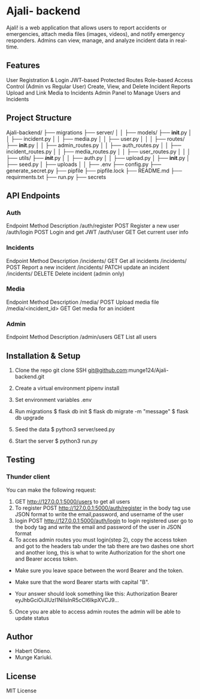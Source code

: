 # Ajali- backend
Ajali! is a web application that allows users to report accidents or emergencies, attach media files (images, videos), and notify emergency responders. Admins can view, manage, and analyze incident data in real-time.
## Features
User Registration & Login
JWT-based Protected Routes
Role-based Access Control (Admin vs Regular User)
Create, View, and Delete Incident Reports
Upload and Link Media to Incidents
Admin Panel to Manage Users and Incidents
## Project Structure
Ajali-backend/ ├── migrations
               ├── server/ │
               │            ├── models/ ├── __init__.py
               │            │            ├── incident.py
               │            │            ├── media.py
               │            │            ├── user.py
               │            │
               │            ├── routes/  ├── __init__.py
               │            │            ├── admin_routes.py
               │            │            ├── auth_routes.py
               │            │            ├── incident_routes.py
               │            │            ├── media_routes.py
               │            │            ├── user_routes.py
               │            │
               │            ├── utils/   ├── ___init___.py
               │            │            ├── auth.py
               │            │            ├── upload.py
               │            ├── __init__.py
               │            ├── seed.py
               │            ├── uploads
               │
               │
               ├── .env
               ├── config.py
               ├── generate_secret.py
               ├── pipfile
               ├── pipfile.lock
               ├── README.md
               ├── requirments.txt
               ├── run.py
               ├── secrets

## API Endpoints
### Auth
Endpoint	Method	Description
/auth/register	POST	Register a new user
/auth/login	POST	Login and get JWT
/auth/user	GET	Get current user info


### Incidents
Endpoint	Method	Description
/incidents/	GET	Get all incidents
/incidents/	POST	Report a new incident
/incidents/ PATCH   update an incident
/incidents/<id>	DELETE	Delete incident (admin only)
### Media
Endpoint	Method	Description
/media/	POST	Upload media file
/media/<incident_id>	GET	Get media for an incident

### Admin
Endpoint	Method	Description
/admin/users	GET	List all users


## Installation & Setup
1. Clone the repo
   git clone SSH git@github.com:munge124/Ajali-backend.git

2. Create a virtual environment
   pipenv install

3. Set environment variables
   .env

4. Run migrations
    $ flask db init
    $ flask db migrate -m "message"
    $ flask db upgrade

5. Seed the data
    $ python3 server/seed.py

6. Start the server
    $ python3 run.py
## Testing
### Thunder client
 You can make the following request:
1.    GET  http://127.0.0.1:5000/users to get all users
2. To register POST http://127.0.0.1:5000/auth/register in the body tag use JSON format to write the email,password, and username of the user
3. login POST http://127.0.0.1:5000/auth/login to login registered user go to the body tag and write the email and password of the user in JSON format
4. To acces admin routes you must login(step 2), copy the access token and got to the headers tab under the tab there are two dashes one short and another long, this is what to write Authorization for the short one and Bearer access token.
- Make sure you leave space between the word Bearer and the token.

- Make sure that the word Bearer starts with capital "B".

- Your answer should look something like this:
         Authorization    Bearer eyJhbGciOiJIUzI1NiIsInR5cCI6IkpXVCJ9...
5. Once you are able to access admin routes the admin will be able to update status

## Author
- Habert Otieno.
- Munge Kariuki.
## License
MIT License